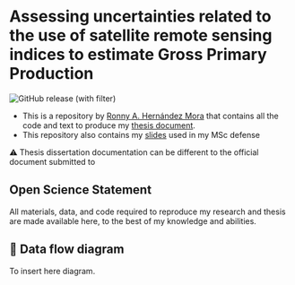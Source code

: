 # Assessing uncertainties related to the use of satellite remote sensing indices to estimate Gross Primary Production

![GitHub release (with filter)](https://img.shields.io/github/v/release/ronnyhdez/thesis_msc) 

 - This is a repository by [Ronny A. Hernández Mora](https://ronnyale.com/) that contains all
 the code and text to produce my [thesis document](https://github.com/ronnyhdez/thesis_msc/blob/main/thesis_docs/Assessing-uncertainties-related-to-the-use-of-satellite-remote-sensing-indices-to-estimate-Gross-Primary-Production_v0.0.6.pdf).
 - This repository also contains my [slides](https://github.com/ronnyhdez/thesis_msc/blob/main/thesis_docs/thesis_presentation_v0.0.3.pdf) used in my MSc defense


:warning: Thesis dissertation documentation can be different to the official 
document submitted to 


## Open Science Statement

All materials, data, and code required to reproduce my research and thesis are 
made available here, to the best of my knowledge and abilities.

## :twisted_rightwards_arrows: Data flow diagram

To insert here diagram.



